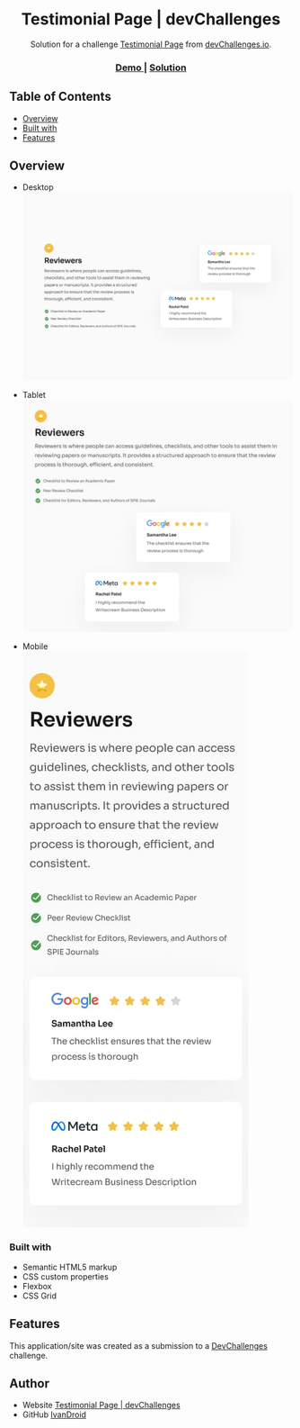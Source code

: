<h1 align="center">Testimonial Page | devChallenges</h1>

<div align="center">
   Solution for a challenge <a href="https://devchallenges.io/challenge/testimonial-page" target="_blank">Testimonial Page</a> from <a href="http://devchallenges.io" target="_blank">devChallenges.io</a>.
</div>

<div align="center">
  <h3>
    <a href="https://ivancs719.github.io/Testimonial-page-master/">
      Demo
    </a>
    <span> | </span>
    <a href="https://github.com/IvanCS719/Testimonial-page-master">
      Solution
    </a>
  </h3>
</div>

<!-- TABLE OF CONTENTS -->

## Table of Contents

- [Overview](#overview)
- [Built with](#built-with)
- [Features](#features)

<!-- OVERVIEW -->

## Overview

- Desktop<br>
![Desktop](https://github.com/IvanCS719/Testimonial-page-master/blob/readme/design/Desktop_1350px.jpg?raw=true)

- Tablet<br>
![Tablet](https://github.com/IvanCS719/Testimonial-page-master/blob/readme/design/Tablet_1024px.jpg?raw=true)

- Mobile<br>
![Mobile](https://github.com/IvanCS719/Testimonial-page-master/blob/readme/design/Mobile_412px.jpg?raw=true)

<!--
Introduce your projects by taking a screenshot or a gif. Try to tell visitors a story about your project by answering:

- What have you learned/improved?
- Your wisdom? :)
-->

### Built with

- Semantic HTML5 markup
- CSS custom properties
- Flexbox
- CSS Grid

## Features

<!-- List the features of your application or follow the template. Don't share the figma file here :) -->

This application/site was created as a submission to a [DevChallenges](https://devchallenges.io/challenges-dashboard) challenge.

## Author

- Website [Testimonial Page | devChallenges](https://ivancs719.github.io/Testimonial-page-master/)
- GitHub [IvanDroid](https://github.com/IvanCS719/Testimonial-page-master)
